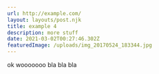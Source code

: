 ```yaml
---
url: http://example.com/
layout: layouts/post.njk
title: example 4
description: more stuff
date: 2021-03-02T00:27:46.302Z
featuredImage: /uploads/img_20170524_183344.jpg
---
```

ok wooooooo bla bla bla